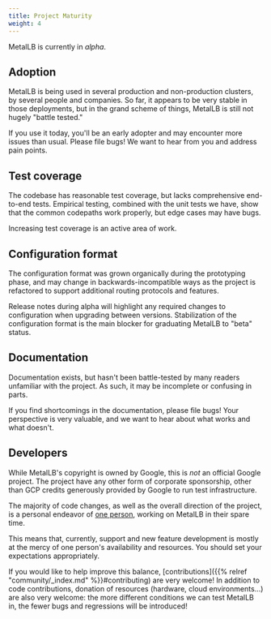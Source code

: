 ```yaml
---
title: Project Maturity
weight: 4
---
```


MetalLB is currently in *alpha*.

## Adoption

MetalLB is being used in several production and non-production
clusters, by several people and companies. So far, it appears to be
very stable in those deployments, but in the grand scheme of things,
MetalLB is still not hugely "battle tested."

If you use it today, you'll be an early adopter and may encounter more
issues than usual. Please file bugs! We want to hear from you and
address pain points.

## Test coverage

The codebase has reasonable test coverage, but lacks comprehensive
end-to-end tests. Empirical testing, combined with the unit tests we
have, show that the common codepaths work properly, but edge cases may
have bugs.

Increasing test coverage is an active area of work.

## Configuration format

The configuration format was grown organically during the prototyping
phase, and may change in backwards-incompatible ways as the project is
refactored to support additional routing protocols and features.

Release notes during alpha will highlight any required changes to
configuration when upgrading between versions. Stabilization of the
configuration format is the main blocker for graduating MetalLB to
"beta" status.

## Documentation

Documentation exists, but hasn't been battle-tested by many readers
unfamiliar with the project. As such, it may be incomplete or
confusing in parts.

If you find shortcomings in the documentation, please file bugs! Your
perspective is very valuable, and we want to hear about what works and
what doesn't.

## Developers

While MetalLB's copyright is owned by Google, this is _not_ an
official Google project. The project have any other form of corporate
sponsorship, other than GCP credits generously provided by Google to
run test infrastructure.

The majority of code changes, as well as the overall direction of the
project, is a personal endeavor of [one person](https://www.dave.tf),
working on MetalLB in their spare time.

This means that, currently, support and new feature development is
mostly at the mercy of one person's availability and resources. You
should set your expectations appropriately.

If you would like to help improve this
balance,
[contributions]({{% relref "community/_index.md" %}}#contributing) are
very welcome! In addition to code contributions, donation of resources
(hardware, cloud environments...) are also very welcome: the more
different conditions we can test MetalLB in, the fewer bugs and
regressions will be introduced!
